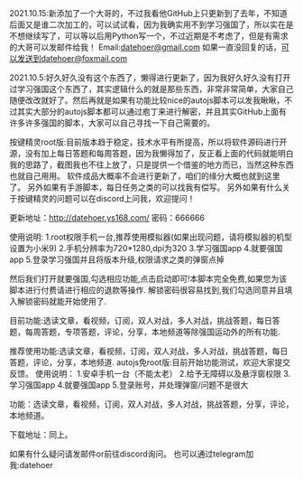 2021.10.15:新添加了一个大哥的，不过我看他GitHub上只更新到了去年，不知道后面又是谁二次加工的，可以试试看，因为我确实用不到学习强国了，所以实在是不想继续写了，可以等以后用Python写一个，不过近期是不考虑了，但是有需求的大哥可以发邮件给我！
Email:datehoer@gmail.com
如果一直没回复的话，可以发送到datehoer@foxmail.com

2021.10.5:好久好久没有这个东西了，懒得进行更新了，因为我好久好久没有打开过学习强国这个东西了，其实逻辑什么的就是那些东西，非常非常简单，大家自己随便改改就好了。然后再就是如果有功能比较nice的autojs脚本可以发我瞅瞅，不过其实大部分的autojs脚本都可以通过庖丁来进行解密，并且其实GitHub上面有许多许多强国的脚本，大家可以自己寻找一下自己需要的。


按键精灵root版:目前版本趋于稳定，技术水平有所提高，所以将软件源码进行开源，没有加上每日答题和每周答题，因为我懒得加了，反正看上面的代码就能明白我的思路了，截图我也不往上放了，只是提供一个借鉴的地方而已，当然这种东西也就自己用用。
软件成品大概率不会进行更新了，咱们的缘分大概也就到这里了。
另外如果有手游脚本，每日任务之类的可以找我有偿写。
另外如果有什么关于按键精灵的问题可以在discord上问我，欢迎提问！




更新地址：http://datehoer.ys168.com/   密码：666666

使用说明:
1.root权限手机一台,推荐使用模拟器(如果出现问题，请将模拟器的机型设置为小米9)
2.手机分辨率为720*1280,dpi为320
3.学习强国app
4.就要强国app
5.登录学习强国并且将版本升级,权限请求之类的弹窗点掉


然后我们打开就要强国,勾选相应功能,点击启动即可!本脚本完全免费,如果您为该脚本进行付费请进行相应的退款等操作.
解锁密码很容易找到,我们勾选同意并且填入解锁密码就能开始使用了.

目前功能:选读文章，看视频，订阅，双人对战，多人对战，挑战答题，每日答题，每周答题，专项答题，评论，分享，本地频道等除强国运动外的所有功能.

推荐使用功能:选读文章，看视频，订阅，双人对战，多人对战，挑战答题，每日答题，评论，分享，本地频道.
autojs免root版:目前开始功能测试，欢迎大家提交反馈。
使用说明：
1.安卓手机一台（不能太老）
2.给予无障碍以及悬浮窗权限
3.学习强国app
4.就要强国app
5.登录账号，并处理弹窗/问题不是很大

功能：选读文章，看视频，订阅，双人对战，多人对战，挑战答题，分享，评论，本地频道。

下载地址：同上。

如果有什么疑问请发邮件or前往discord询问。
也可以通过telegram加我:datehoer
